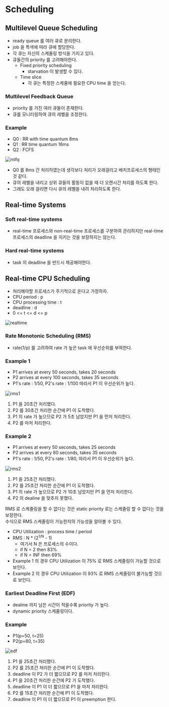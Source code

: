 # Scheduling

## Multilevel Queue Scheduling

* ready queue 를 여러 큐로 분리한다.
* job 을 특색에 따라 큐에 할당한다.
* 각 큐는 자신의 스케줄링 방식을 가지고 있다.
* 큐들간의 priority 를 고려해야한다.
  * Fixed priority scheduling
    * starvation 이 발생할 수 있다.
  * Time slice
    * 각 큐는 특정한 스케줄에 필요한 CPU time 을 얻는다.

### Multilevel Feedback Queue

* priority 를 가진 여러 큐들이 존재한다.
* 큐를 모니터링하여 큐의 레벨을 조정한다.

### Example

* Q0 : RR with time quantum 8ms
* Q1 : RR time quantum 16ms
* Q2 : FCFS

![mlfq](https://user-images.githubusercontent.com/48989903/139374778-5ac1a80b-b81b-44ce-8898-0e8537b646f9.png)

* Q0 를 8ms 간 처리하였는데 생각보다 처리가 오래걸리고 배치프로세스의 형태인 것 같다.
* 큐의 레벨을 내리고 상위 큐들의 활동이 없을 때 더 오랜시간 처리를 하도록 한다.
* 그래도 오래 걸리면 다시 큐의 레벨을 내려 처리하도록 한다.

## Real-time Systems

### Soft real-time systems

* real-time 프로세스와 non-real-time 프로세스를 구분하여 관리하지만 real-time 프로세스의 deadline 을 지키는 것을 보장하지는 않는다.

### Hard real-time systems

* task 의 deadline 을 반드시 제공해야한다.

## Real-time CPU Scheduling

* 처리해야할 프로세스가 주기적으로 온다고 가정하자.
 * CPU period : p
 * CPU processing time : t
 * deadline : d
 * 0 <= t <= d <= p

![realtime](https://user-images.githubusercontent.com/48989903/139378536-e55d92e3-1b70-4cd3-af45-18d04fb959ef.png)

### Rate Monotonic Scheduling (RMS)

* rate(1/p) 를 고려하여 rate 가 높은 task 에 우선순위를 부여한다.

### Example 1

* P1 arrives at every 50 seconds, takes 20 seconds
* P2 arrives at every 100 seconds, takes 35 seconds
* P1's rate : 1/50, P2's rate : 1/100 따라서 P1 이 우선순위가 높다.

![rms1](https://user-images.githubusercontent.com/48989903/139378904-23e2f251-0463-4a44-98a0-b2f489894cf7.png)

1. P1 을 20초간 처리했다.
2. P2 를 30초간 처리한 순간에 P1 이 도착했다.
3. P1 의 rate 가 높으므로 P2 가 5초 남았지만 P1 을 먼저 처리한다.
4. P2 를 마저 처리한다.

### Example 2

* P1 arrives at every 50 seconds, takes 25 seconds
* P2 arrives at every 80 seconds, takes 35 seconds
* P1's rate : 1/50, P2's rate : 1/80, 따라서 P1 이 우선순위가 높다.

![rms2](https://user-images.githubusercontent.com/48989903/139379143-d32b62e8-a809-402e-9de3-2b7a98a9000d.png)

1. P1 을 25초간 처리했다.
2. P2 를 25초간 처리한 순간에 P1 이 도착했다.
3. P1 의 rate 가 높으므로 P2 가 10초 남았지만 P1 을 먼저 처리한다.
4. P2 의 dealine 을 맞추지 못했다.

RMS 로 스케줄링을 할 수 없다는 것은 static priority 로는 스케줄링 할 수 없다는 것을 보장한다.  
수식으로 RMS 스케줄링이 가능한지의 가능성을 알아볼 수 있다.

* CPU Utilization : process time / period
* RMS : N * (2<sup>1/N</sup> - 1)
  * 여기서 N 은 프로세스의 수이다.
  * if N = 2 then 83%
  * if N = INF then 69%
* Example 1 의 경우 CPU Utilization 이 75% 로 RMS 스케줄링이 가능할 것으로 보인다.
* Example 2 의 경우 CPU Utilization 이 93% 로 RMS 스케줄링이 불가능할 것으로 보인다.

### Earliest Deadline First (EDF)

* dealine 까지 남은 시간이 적을수록 priority 가 높다.
* dynamic priority 스케줄링이다.

### Example

* P1(p=50, t=25)
* P2(p=80, t=35)

![edf](https://user-images.githubusercontent.com/48989903/139380285-eccb7f3c-de81-4afc-ac1a-0d3a37c40e8f.png)

1. P1 을 25초간 처리했다.
2. P2 를 25초간 처리한 순간에 P1 이 도착했다.
3. deadline 이 P2 가 더 짧으므로 P2 를 마저 처리한다.
4. P1 을 20초간 처리한 순간에 P2 가 도착했다.
5. deadline 이 P1 이 더 짧으므로 P1 을 마저 처리한다.
6. P2 를 15초간 처리한 순간에 P1 이 도착했다.
7. deadline 이 P1 이 더 짧으므로 P1 이 preemption 한다.

